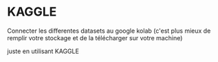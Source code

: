 # KAGGLE


Connecter les differentes datasets au google kolab (c'est plus mieux de remplir votre stockage et de la télécharger sur votre machine) 



juste en utilisant KAGGLE 
